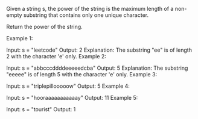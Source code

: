 Given a string s, the power of the string is the maximum length of a non-empty substring that contains only one unique character.

Return the power of the string.

 

Example 1:

Input: s = "leetcode"
Output: 2
Explanation: The substring "ee" is of length 2 with the character 'e' only.
Example 2:

Input: s = "abbcccddddeeeeedcba"
Output: 5
Explanation: The substring "eeeee" is of length 5 with the character 'e' only.
Example 3:

Input: s = "triplepillooooow"
Output: 5
Example 4:

Input: s = "hooraaaaaaaaaaay"
Output: 11
Example 5:

Input: s = "tourist"
Output: 1
